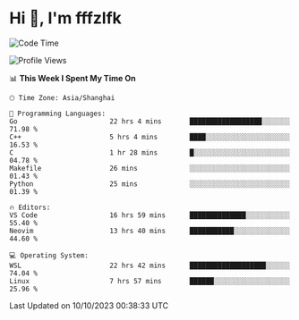 # Hi 👋, I'm fffzlfk

<!--START_SECTION:waka-->
![Code Time](http://img.shields.io/badge/Code%20Time-498%20hrs%2016%20mins-blue)

![Profile Views](http://img.shields.io/badge/Profile%20Views-0-blue)

📊 **This Week I Spent My Time On** 

```text
🕑︎ Time Zone: Asia/Shanghai

💬 Programming Languages: 
Go                       22 hrs 4 mins       ██████████████████░░░░░░░   71.98 % 
C++                      5 hrs 4 mins        ████░░░░░░░░░░░░░░░░░░░░░   16.53 % 
C                        1 hr 28 mins        █░░░░░░░░░░░░░░░░░░░░░░░░   04.78 % 
Makefile                 26 mins             ░░░░░░░░░░░░░░░░░░░░░░░░░   01.43 % 
Python                   25 mins             ░░░░░░░░░░░░░░░░░░░░░░░░░   01.39 % 

🔥 Editors: 
VS Code                  16 hrs 59 mins      ██████████████░░░░░░░░░░░   55.40 % 
Neovim                   13 hrs 40 mins      ███████████░░░░░░░░░░░░░░   44.60 % 

💻 Operating System: 
WSL                      22 hrs 42 mins      ███████████████████░░░░░░   74.04 % 
Linux                    7 hrs 57 mins       ██████░░░░░░░░░░░░░░░░░░░   25.96 % 
```


 Last Updated on 10/10/2023 00:38:33 UTC
<!--END_SECTION:waka-->
